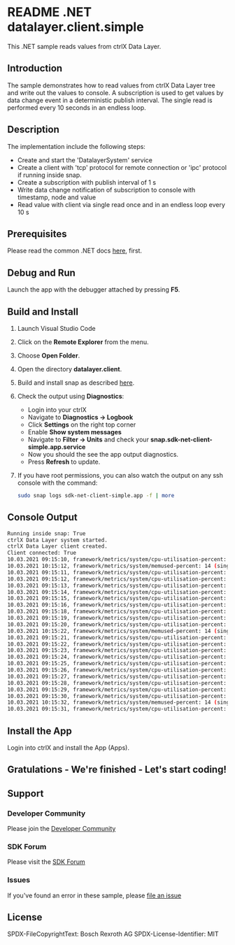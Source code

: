 # README .NET datalayer.client.simple

This .NET sample reads values from ctrlX Data Layer. 

## Introduction

The sample demonstrates how to read values from ctrlX Data Layer tree and write out the values to console. A subscription is used to get values by data change event in a deterministic publish interval. The single read is performed every 10 seconds in an endless loop.

## Description

The implementation include the following steps:

+ Create and start the 'DatalayerSystem' service
+ Create a client with 'tcp' protocol for remote connection or 'ipc' protocol if running inside snap.
+ Create a subscription with publish interval of 1 s
+ Write data change notification of subscription to console with timestamp, node and value
+ Read value with client via single read once and in an endless loop every 10 s

## Prerequisites

Please read the common .NET docs [here](./../../doc/dotnet.md), first.

## Debug and Run
Launch the app with the debugger attached by pressing __F5__.

## Build and Install

1. Launch Visual Studio Code
2. Click on the __Remote Explorer__ from the menu.
3. Choose __Open Folder__.
4. Open the directory __datalayer.client__.
5. Build and install snap as described [here](./../README.md).
6. Check the output using __Diagnostics__:

   + Login into your ctrlX
   + Navigate to __Diagnostics -> Logbook__ 
   + Click __Settings__ on the right top corner
   + Enable __Show system messages__
   + Navigate to __Filter -> Units__ and check your __snap.sdk-net-client-simple.app.service__
   + Now you should the see the app output diagnostics. 
   + Press __Refresh__ to update.

7. If you have root permissions, you can also watch the output on any ssh console with the command:
    ```bash
    sudo snap logs sdk-net-client-simple.app -f | more
    ```
## Console Output
```bash
Running inside snap: True
ctrlX Data Layer system started.
ctrlX Data Layer client created.
Client connected: True
10.03.2021 09:15:10, framework/metrics/system/cpu-utilisation-percent: 6 (subscription)
10.03.2021 10:15:12, framework/metrics/system/memused-percent: 14 (single read)
10.03.2021 09:15:11, framework/metrics/system/cpu-utilisation-percent: 13,6 (subscription)
10.03.2021 09:15:12, framework/metrics/system/cpu-utilisation-percent: 2,5 (subscription)
10.03.2021 09:15:13, framework/metrics/system/cpu-utilisation-percent: 7,4 (subscription)
10.03.2021 09:15:14, framework/metrics/system/cpu-utilisation-percent: 6 (subscription)
10.03.2021 09:15:15, framework/metrics/system/cpu-utilisation-percent: 3,7 (subscription)
10.03.2021 09:15:16, framework/metrics/system/cpu-utilisation-percent: 4,9 (subscription)
10.03.2021 09:15:18, framework/metrics/system/cpu-utilisation-percent: 6 (subscription)
10.03.2021 09:15:19, framework/metrics/system/cpu-utilisation-percent: 7,2 (subscription)
10.03.2021 09:15:20, framework/metrics/system/cpu-utilisation-percent: 6 (subscription)
10.03.2021 10:15:22, framework/metrics/system/memused-percent: 14 (single read)
10.03.2021 09:15:21, framework/metrics/system/cpu-utilisation-percent: 5 (subscription)
10.03.2021 09:15:22, framework/metrics/system/cpu-utilisation-percent: 7,3 (subscription)
10.03.2021 09:15:23, framework/metrics/system/cpu-utilisation-percent: 4,9 (subscription)
10.03.2021 09:15:24, framework/metrics/system/cpu-utilisation-percent: 2,5 (subscription)
10.03.2021 09:15:25, framework/metrics/system/cpu-utilisation-percent: 6,1 (subscription)
10.03.2021 09:15:26, framework/metrics/system/cpu-utilisation-percent: 6 (subscription)
10.03.2021 09:15:27, framework/metrics/system/cpu-utilisation-percent: 8,8 (subscription)
10.03.2021 09:15:28, framework/metrics/system/cpu-utilisation-percent: 10,3 (subscription)
10.03.2021 09:15:29, framework/metrics/system/cpu-utilisation-percent: 4,9 (subscription)
10.03.2021 09:15:30, framework/metrics/system/cpu-utilisation-percent: 7,2 (subscription)
10.03.2021 10:15:32, framework/metrics/system/memused-percent: 14 (single read)
10.03.2021 09:15:31, framework/metrics/system/cpu-utilisation-percent: 6,1 (subscription)
```

## Install the App

Login into ctrlX and install the App (Apps).

## Gratulations - We're finished - Let's start coding!


## Support
### Developer Community

Please join the [Developer Community](https://developer.community.boschrexroth.com/) 

### SDK Forum

Please visit the [SDK Forum](https://developer.community.boschrexroth.com/t5/ctrlX-AUTOMATION/ct-p/dcdev_community-bunit-dcae/) 

### Issues

If you've found an error in these sample, please [file an issue](https://github.com/boschrexroth)

## License

SPDX-FileCopyrightText: Bosch Rexroth AG
SPDX-License-Identifier: MIT
